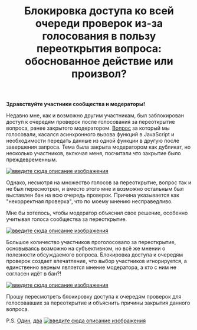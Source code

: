 ﻿---
title: "Блокировка доступа ко всей очереди проверок из-за голосования в пользу переоткрытия вопроса: обоснованное действие или произвол?"
se.owner.user_id: 562052
se.owner.display_name: "Amgarak"
se.owner.link: "https://ru.meta.stackoverflow.com/users/562052/amgarak"
se.link: "https://ru.meta.stackoverflow.com/questions/14425/%d0%91%d0%bb%d0%be%d0%ba%d0%b8%d1%80%d0%be%d0%b2%d0%ba%d0%b0-%d0%b4%d0%be%d1%81%d1%82%d1%83%d0%bf%d0%b0-%d0%ba%d0%be-%d0%b2%d1%81%d0%b5%d0%b9-%d0%be%d1%87%d0%b5%d1%80%d0%b5%d0%b4%d0%b8-%d0%bf%d1%80%d0%be%d0%b2%d0%b5%d1%80%d0%be%d0%ba-%d0%b8%d0%b7-%d0%b7%d0%b0-%d0%b3%d0%be%d0%bb%d0%be%d1%81%d0%be%d0%b2%d0%b0%d0%bd%d0%b8%d1%8f-%d0%b2-%d0%bf%d0%be%d0%bb%d1%8c%d0%b7%d1%83-%d0%bf%d0%b5%d1%80%d0%b5%d0%be%d1%82%d0%ba%d1%80%d1%8b"
se.question_id: 14425
se.post_type: question
---
<p><strong>Здравствуйте участники сообщества и модераторы!</strong></p>
<p>Недавно мне, как и возможно другим участникам, был заблокирован доступ к очередям проверок после голосования за переоткрытие вопроса, ранее закрытого модератором. <a href="https://ru.stackoverflow.com/review/reopen/944978">Вопрос</a> за который мы голосовали, касался асинхронного вызова функций в JavaScript и необходимости передать данные из одной функции в другую после завершения запроса. Тема была закрыта модератором как дубликат, но несколько участников, включая меня, посчитали что закрытие было преждевременным.</p>
<p><a href="https://i.sstatic.net/e8sNLTvI.png" rel="nofollow noreferrer"><img src="https://i.sstatic.net/e8sNLTvI.png" alt="введите сюда описание изображения" /></a></p>
<p>Однако, несмотря на множество голосов за переоткрытие, вопрос так и не был пересмотрен, и вместо этого мне и возможно остальным был выставлен бан на всю очередь проверок. Причина указывается как &quot;некорректная проверка&quot;, что по моему мнению несправедливо.</p>
<p>Мне бы хотелось, чтобы модератор объяснил свое решение, особенно учитывая голоса сообщества за переоткрытие.</p>
<p><a href="https://i.sstatic.net/ganZMkIz.png" rel="nofollow noreferrer"><img src="https://i.sstatic.net/ganZMkIz.png" alt="введите сюда описание изображения" /></a></p>
<p>Большое количество участников проголосовало за переоткрытие, основываясь возможно на субъективном, но всё же мнении о полезности обсуждаемого вопроса. Блокировка доступа к очередям проверок создает впечатление, что выбор участников игнорируется, а единственно верным является мнение модератора, а кто с ним не согласен идёт в бан?!</p>
<p><a href="https://i.sstatic.net/Jp9oS4m2.png" rel="nofollow noreferrer"><img src="https://i.sstatic.net/Jp9oS4m2.png" alt="введите сюда описание изображения" /></a></p>
<p>Прошу пересмотреть блокировку доступа к очередям проверок для голосовавших за переоткрытие и объяснить причины закрытия данного вопроса.</p>
<p>P.S. <a href="https://ru.meta.stackoverflow.com/questions/13188/%D0%A5%D0%BE%D1%82%D0%B8%D0%BC-%D0%BB%D0%B8-%D0%BC%D1%8B-%D0%B2%D1%81%D1%91-%D1%82%D0%B0%D0%BA%D0%B8-%D1%81%D0%BD%D1%8F%D1%82%D1%8C-grundy-%D1%81-%D0%BF%D0%BE%D1%81%D1%82%D0%B0-%D0%BC%D0%BE%D0%B4%D0%B5%D1%80%D0%B0%D1%82%D0%BE%D1%80%D0%B0">Один</a>, <a href="https://ru.meta.stackoverflow.com/questions/12267/%D0%9C%D0%BE%D0%B4%D0%B5%D1%80%D0%B0%D1%82%D0%BE%D1%80-%D1%87%D0%B5%D1%80%D0%B5%D1%81%D1%87%D1%83%D1%80-%D1%80%D1%8C%D1%8F%D0%BD%D0%BE-%D0%B7%D0%B0%D0%BA%D1%80%D1%8B%D0%B2%D0%B0%D0%B5%D1%82-%D0%B2%D0%BE%D0%BF%D1%80%D0%BE%D1%81%D1%8B-%D0%9D%D0%B5-%D0%BF%D0%BE%D1%80%D0%B0-%D0%BB%D0%B8-%D0%B5%D0%B3%D0%BE-%D1%81%D0%BD%D1%8F%D1%82%D1%8C">два</a>
<a href="https://i.sstatic.net/oLe4XsA4.png" rel="nofollow noreferrer"><img src="https://i.sstatic.net/oLe4XsA4.png" alt="введите сюда описание изображения" /></a></p>
